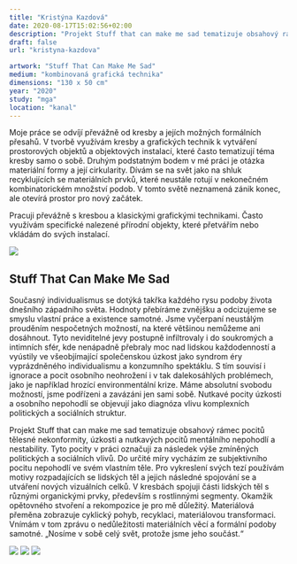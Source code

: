 ```yaml
---
title: "Kristýna Kazdová"
date: 2020-08-17T15:02:56+02:00
description: "Projekt Stuff that can make me sad tematizuje obsahový rámec pocitů tělesné nekonformity, úzkosti a nutkavých pocitů mentálního nepohodlí a nestability."
draft: false
url: "kristyna-kazdova"

artwork: "Stuff That Can Make Me Sad"
medium: "kombinovaná grafická technika"
dimensions: "130 x 50 cm"
year: "2020"
study: "mga"
location: "kanal"
---
```


Moje práce se odvíjí převážně od kresby a jejích možných formálních přesahů. V tvorbě využívám kresby a grafických technik k vytváření prostorových objektů a objektových instalací, které často tematizují téma kresby samo o sobě. Druhým podstatným bodem v mé práci je otázka materiální formy a její cirkularity. Dívám se na svět jako na shluk recyklujících se materiálních prvků, které neustále rotují v nekonečném kombinatorickém množství podob. V tomto světě neznamená zánik konec, ale otevírá prostor pro nový začátek. 

Pracuji převážně s kresbou a klasickými grafickými technikami. Často využívám specifické nalezené přírodní objekty, které přetvářím nebo vkládám do svých instalací.

![](/students/kazdova/1.jpg)

## Stuff That Can Make Me Sad

Současný individualismus se dotýká takřka každého rysu podoby života dnešního západního světa. Hodnoty přebíráme zvnějšku a odcizujeme se smyslu vlastní práce a existence samotné. Jsme vyčerpaní neustálým prouděním nespočetných možností, na které většinou nemůžeme ani dosáhnout. Tyto neviditelné jevy postupně infiltrovaly i do soukromých a intimních sfér, kde nenápadně přebraly moc nad lidskou každodenností a vyústily ve všeobjímající společenskou úzkost jako syndrom éry vyprázdněného individualismu a konzumního spektáklu. S tím souvisí i ignorace a pocit osobního neohrožení i v tak dalekosáhlých problémech, jako je například hrozící environmentální krize. Máme absolutní svobodu možností, jsme podřízeni a zavázáni jen sami sobě. Nutkavé pocity úzkosti a osobního nepohodlí se objevují jako diagnóza vlivu komplexních politických a sociálních struktur.

Projekt Stuff that can make me sad tematizuje obsahový rámec pocitů tělesné nekonformity, úzkosti a nutkavých pocitů mentálního nepohodlí a nestability. Tyto pocity v práci označuji za následek výše zmíněných politických a sociálních vlivů. Do určité míry vycházím ze subjektivního pocitu nepohodlí ve svém vlastním těle. Pro vykreslení svých tezí používám motivy rozpadajících se lidských těl a jejich následné spojování se a utváření nových vizuálních celků. V kresbách spojuji části lidských těl s různými organickými prvky, především s rostlinnými segmenty. Okamžik opětovného stvoření a rekompozice je pro mě důležitý. Materiálová přeměna zobrazuje cyklický pohyb, recyklaci, materiálovou transformaci. Vnímám v tom zprávu o nedůležitosti materiálních věcí a formální podoby samotné. „Nosíme v sobě celý svět, protože jsme jeho součást.“

![](/students/kazdova/2.jpg)
![](/students/kazdova/3.jpg)
![](/students/kazdova/4.jpg)
